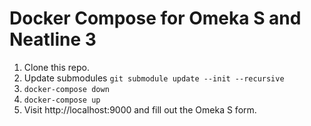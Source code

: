 # Docker Compose for Omeka S and Neatline 3

1. Clone this repo.
2. Update submodules
   `git submodule update --init --recursive`
3. `docker-compose down`
3. `docker-compose up`
4. Visit http://localhost:9000 and fill out the Omeka S form.
